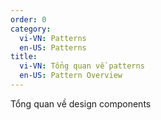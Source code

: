 ```yaml
---
order: 0
category:
  vi-VN: Patterns
  en-US: Patterns
title: 
  vi-VN: Tổng quan về patterns
  en-US: Pattern Overview
---
```


Tổng quan về design components